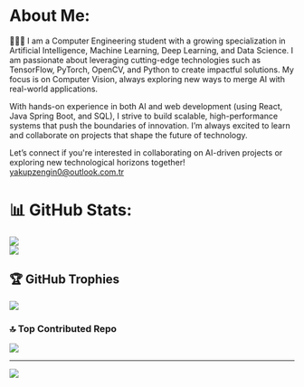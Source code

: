 # About Me:
👨🏻‍💻 I am a Computer Engineering student with a growing specialization in Artificial Intelligence, Machine Learning, Deep Learning, and Data Science. I am passionate about leveraging cutting-edge technologies such as TensorFlow, PyTorch, OpenCV, and Python to create impactful solutions. My focus is on Computer Vision, always exploring new ways to merge AI with real-world applications.

With hands-on experience in both AI and web development (using React, Java Spring Boot, and SQL), I strive to build scalable, high-performance systems that push the boundaries of innovation. I’m always excited to learn and collaborate on projects that shape the future of technology.

Let’s connect if you're interested in collaborating on AI-driven projects or exploring new technological horizons together!
yakupzengin0@outlook.com.tr

# 📊 GitHub Stats:
![](https://github-readme-stats.vercel.app/api?username=yakupzengin&theme=react&hide_border=false&include_all_commits=false&count_private=false)<br/>
![](https://github-readme-streak-stats.herokuapp.com/?user=yakupzengin&theme=react&hide_border=false)<br/>

## 🏆 GitHub Trophies
![](https://github-profile-trophy.vercel.app/?username=yakupzengin&theme=onedark&no-frame=true&no-bg=true&margin-w=4)

### 🔝 Top Contributed Repo
![](https://github-contributor-stats.vercel.app/api?username=yakupzengin&limit=5&theme=dark&combine_all_yearly_contributions=true)

---
[![](https://visitcount.itsvg.in/api?id=yakupzengin&icon=0&color=3)](https://visitcount.itsvg.in)

<!-- Proudly created with GPRM ( https://gprm.itsvg.in ) -->

